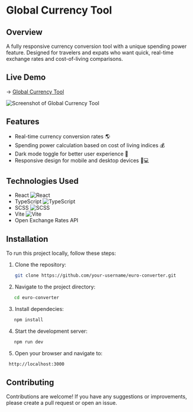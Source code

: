 # Global Currency Tool

## Overview

A fully responsive currency conversion tool with a unique spending power feature. Designed for travelers and expats who want quick, real-time exchange rates and cost-of-living comparisons.

## Live Demo

→ [Global Currency Tool](https://pedroalves-dv.github.io/global-currency-tool/)

![Screenshot of Global Currency Tool](src/assets/global-currency-tool-ui.jpg)

## Features

- Real-time currency conversion rates 🌎
- Spending power calculation based on cost of living indices 💰
- Dark mode toggle for better user experience 🌙
- Responsive design for mobile and desktop devices 📱💻

## Technologies Used

- React ![React](https://img.shields.io/badge/-React-61DAFB?logo=react&logoColor=white)
- TypeScript ![TypeScript](https://img.shields.io/badge/-TypeScript-3178C6?logo=typescript&logoColor=white)
- SCSS ![SCSS](https://img.shields.io/badge/-SCSS-CC6699?logo=Sass&logoColor=white)
- Vite ![Vite](https://img.shields.io/badge/-Vite-646CFF?logo=Vite&logoColor=white)
- Open Exchange Rates API

## Installation

To run this project locally, follow these steps:

1. Clone the repository:

   ```sh
   git clone https://github.com/your-username/euro-converter.git

   ```

2. Navigate to the project directory:

```sh
   cd euro-converter
```

3. Install dependecies:

```sh
   npm install
```

4. Start the development server:

```sh
   npm run dev
```

5. Open your browser and navigate to:

```sh
 http://localhost:3000
```

## Contributing

Contributions are welcome! If you have any suggestions or improvements, please create a pull request or open an issue.
